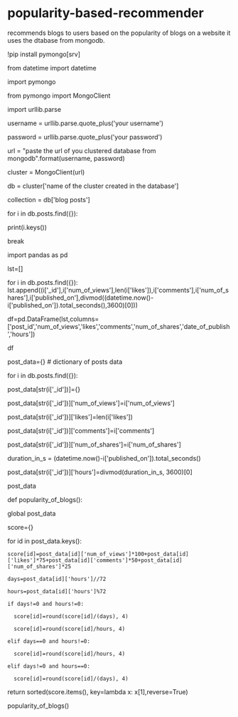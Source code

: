 # popularity-based-recommender

recommends blogs to users based on the popularity of blogs on a website it uses the dtabase from mongodb.

!pip install pymongo[srv]

from datetime import datetime

import pymongo

from pymongo import MongoClient

import urllib.parse

username = urllib.parse.quote_plus('your username')

password = urllib.parse.quote_plus('your password')

url = "paste the url of you clustered database from mongodb".format(username, password)


cluster = MongoClient(url)

db = cluster['name of the cluster created in the database']

collection = db['blog posts']

for i in db.posts.find({}):

  print(i.keys())
  
  break
  
import pandas as pd

lst=[]

for i in db.posts.find({}):
  lst.append((i['_id'],i['num_of_views'],len(i['likes']),i['comments'],i['num_of_shares'],i['published_on'],divmod((datetime.now()-i['published_on']).total_seconds(),3600)[0]))
  
df=pd.DataFrame(lst,columns=['post_id','num_of_views','likes','comments','num_of_shares','date_of_publish','hours'])

df

post_data={} # dictionary of posts data

for i in db.posts.find({}):

  post_data[str(i['_id'])]={}
  
  post_data[str(i['_id'])]['num_of_views']=i['num_of_views']
  
  post_data[str(i['_id'])]['likes']=len(i['likes'])
  
  
  post_data[str(i['_id'])]['comments']=i['comments']
  
  post_data[str(i['_id'])]['num_of_shares']=i['num_of_shares']
  
  duration_in_s = (datetime.now()-i['published_on']).total_seconds()
  
  post_data[str(i['_id'])]['hours']=divmod(duration_in_s, 3600)[0]
  
post_data

def popularity_of_blogs():

  global post_data
  
  score={}
  
  for id in post_data.keys():
  
    score[id]=post_data[id]['num_of_views']*100+post_data[id]['likes']*75+post_data[id]['comments']*50+post_data[id]['num_of_shares']*25
    
    days=post_data[id]['hours']//72
    
    hours=post_data[id]['hours']%72
    
    if days!=0 and hours!=0:
    
      score[id]=round(score[id]/(days), 4)
      
      score[id]=round(score[id]/hours, 4)
      
    elif days==0 and hours!=0:
    
      score[id]=round(score[id]/hours, 4)
      
    elif days!=0 and hours==0:
    
      score[id]=round(score[id]/(days), 4)
      
  return sorted(score.items(), key=lambda x: x[1],reverse=True)
  
 popularity_of_blogs()
